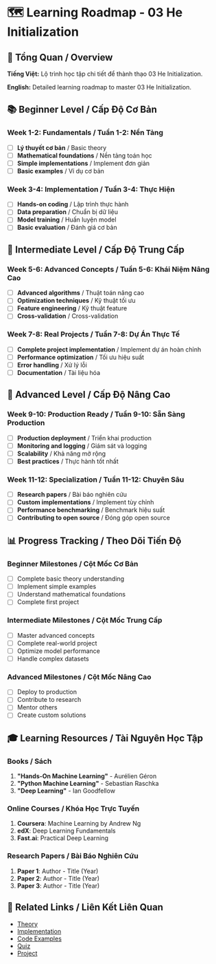 # 🗺️ Learning Roadmap - 03 He Initialization

## 🎯 Tổng Quan / Overview

**Tiếng Việt:** Lộ trình học tập chi tiết để thành thạo 03 He Initialization.

**English:** Detailed learning roadmap to master 03 He Initialization.

## 📚 Beginner Level / Cấp Độ Cơ Bản

### Week 1-2: Fundamentals / Tuần 1-2: Nền Tảng
- [ ] **Lý thuyết cơ bản** / Basic theory
- [ ] **Mathematical foundations** / Nền tảng toán học
- [ ] **Simple implementations** / Implement đơn giản
- [ ] **Basic examples** / Ví dụ cơ bản

### Week 3-4: Implementation / Tuần 3-4: Thực Hiện
- [ ] **Hands-on coding** / Lập trình thực hành
- [ ] **Data preparation** / Chuẩn bị dữ liệu
- [ ] **Model training** / Huấn luyện model
- [ ] **Basic evaluation** / Đánh giá cơ bản

## 🔧 Intermediate Level / Cấp Độ Trung Cấp

### Week 5-6: Advanced Concepts / Tuần 5-6: Khái Niệm Nâng Cao
- [ ] **Advanced algorithms** / Thuật toán nâng cao
- [ ] **Optimization techniques** / Kỹ thuật tối ưu
- [ ] **Feature engineering** / Kỹ thuật feature
- [ ] **Cross-validation** / Cross-validation

### Week 7-8: Real Projects / Tuần 7-8: Dự Án Thực Tế
- [ ] **Complete project implementation** / Implement dự án hoàn chỉnh
- [ ] **Performance optimization** / Tối ưu hiệu suất
- [ ] **Error handling** / Xử lý lỗi
- [ ] **Documentation** / Tài liệu hóa

## 🚀 Advanced Level / Cấp Độ Nâng Cao

### Week 9-10: Production Ready / Tuần 9-10: Sẵn Sàng Production
- [ ] **Production deployment** / Triển khai production
- [ ] **Monitoring and logging** / Giám sát và logging
- [ ] **Scalability** / Khả năng mở rộng
- [ ] **Best practices** / Thực hành tốt nhất

### Week 11-12: Specialization / Tuần 11-12: Chuyên Sâu
- [ ] **Research papers** / Bài báo nghiên cứu
- [ ] **Custom implementations** / Implement tùy chỉnh
- [ ] **Performance benchmarking** / Benchmark hiệu suất
- [ ] **Contributing to open source** / Đóng góp open source

## 📊 Progress Tracking / Theo Dõi Tiến Độ

### Beginner Milestones / Cột Mốc Cơ Bản
- [ ] Complete basic theory understanding
- [ ] Implement simple examples
- [ ] Understand mathematical foundations
- [ ] Complete first project

### Intermediate Milestones / Cột Mốc Trung Cấp
- [ ] Master advanced concepts
- [ ] Complete real-world project
- [ ] Optimize model performance
- [ ] Handle complex datasets

### Advanced Milestones / Cột Mốc Nâng Cao
- [ ] Deploy to production
- [ ] Contribute to research
- [ ] Mentor others
- [ ] Create custom solutions

## 🎓 Learning Resources / Tài Nguyên Học Tập

### Books / Sách
1. **"Hands-On Machine Learning"** - Aurélien Géron
2. **"Python Machine Learning"** - Sebastian Raschka
3. **"Deep Learning"** - Ian Goodfellow

### Online Courses / Khóa Học Trực Tuyến
1. **Coursera**: Machine Learning by Andrew Ng
2. **edX**: Deep Learning Fundamentals
3. **Fast.ai**: Practical Deep Learning

### Research Papers / Bài Báo Nghiên Cứu
1. **Paper 1**: Author - Title (Year)
2. **Paper 2**: Author - Title (Year)
3. **Paper 3**: Author - Title (Year)

## 🔗 Related Links / Liên Kết Liên Quan

- [Theory](./THEORY_03_he_initialization.md)
- [Implementation](./IMPLEMENTATION_03_he_initialization.md)
- [Code Examples](./CODE_EXAMPLES_03_he_initialization.md)
- [Quiz](./QUIZ_03_he_initialization.md)
- [Project](./PROJECT_03_he_initialization.md)
